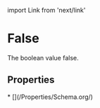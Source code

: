 import Link from 'next/link'

# False

The boolean value false.

## Properties

<Grid>
* [](/Properties/Schema.org/)

</Grid>

